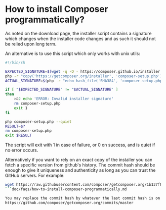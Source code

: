 # How to install Composer programmatically?

As noted on the download page, the installer script contains a
signature which changes when the installer code changes and as such
it should not be relied upon long term.

An alternative is to use this script which only works with unix utils:

```bash
#!/bin/sh

EXPECTED_SIGNATURE=$(wget -q -O - https://composer.github.io/installer.sig)
php -r "copy('https://getcomposer.org/installer', 'composer-setup.php');"
ACTUAL_SIGNATURE=$(php -r "echo hash_file('SHA384', 'composer-setup.php');")

if [ "$EXPECTED_SIGNATURE" != "$ACTUAL_SIGNATURE" ]
then
    >&2 echo 'ERROR: Invalid installer signature'
    rm composer-setup.php
    exit 1
fi

php composer-setup.php --quiet
RESULT=$?
rm composer-setup.php
exit $RESULT
```

The script will exit with 1 in case of failure, or 0 on success, and is quiet
if no error occurs.

Alternatively if you want to rely on an exact copy of the installer you can fetch
a specific version from github's history. The commit hash should be enough to
give it uniqueness and authenticity as long as you can trust the GitHub servers.
For example:

```bash
wget https://raw.githubusercontent.com/composer/getcomposer.org/1b137f8bf6db3e79a38a5bc45324414a6b1f9df2/web/installer -O - -q | php -- --quiet
```doc/faqs/how-to-install-composer-programmatically.md

You may replace the commit hash by whatever the last commit hash is on
https://github.com/composer/getcomposer.org/commits/master
